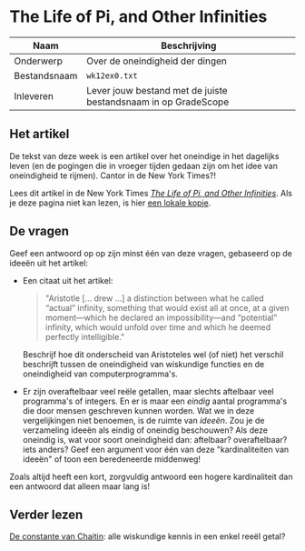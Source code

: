 # The Life of Pi, and Other Infinities

| Naam         | Beschrijving                                                   |
|--------------|----------------------------------------------------------------|
| Onderwerp    | Over de oneindigheid der dingen                                |
| Bestandsnaam | `wk12ex0.txt`                                                  |
| Inleveren    | Lever jouw bestand met de juiste bestandsnaam in op GradeScope |

## Het artikel

De tekst van deze week is een artikel over het oneindige in het dagelijks leven (en de pogingen die in vroeger tijden gedaan zijn om het idee van oneindigheid te rijmen). Cantor in de New York Times?!

Lees dit artikel in de New York Times [*The Life of Pi, and Other Infinities*](http://www.nytimes.com/2013/01/01/science/the-life-of-pi-and-other-infinities.html?emc=eta1&_r=0&pagewanted=print). Als je deze pagina niet kan lezen, is hier [een lokale kopie](https://github.com/hanze-hbo-ict/programmeren/raw/master/readings/assets/cantor_in_the_NYT.pdf).

## De vragen

Geef een antwoord op op zijn minst één van deze vragen, gebaseerd op de ideeën uit het artikel:

*   Een citaat uit het artikel:

    > "Aristotle \[... drew ...\] a distinction between what he called “actual” infinity, something that would exist all at once, at a given moment—which he declared an impossibility—and “potential” infinity, which would unfold over time and which he deemed perfectly intelligible."

    Beschrijf hoe dit onderscheid van Aristoteles wel (of niet) het verschil beschrijft tussen de oneindigheid van wiskundige functies en de oneindigheid van computerprogramma's.

*   Er zijn overaftelbaar veel reële getallen, maar slechts aftelbaar veel programma's of integers. En er is maar een *eindig* aantal programma's die door mensen geschreven kunnen worden. Wat we in deze vergelijkingen niet benoemen, is de ruimte van *ideeën*. Zou je de verzameling ideeën als eindig of oneindig beschouwen? Als deze oneindig is, wat voor soort oneindigheid dan: aftelbaar? overaftelbaar? iets anders? Geef een argument voor één van deze "kardinaliteiten van ideeën" of toon een beredeneerde middenweg!

Zoals altijd heeft een kort, zorgvuldig antwoord een hogere kardinaliteit dan een antwoord dat alleen maar lang is!

## Verder lezen

[De constante van Chaitin](http://en.wikipedia.org/wiki/Chaitin%27s_constant): alle wiskundige kennis in een enkel reeël getal?